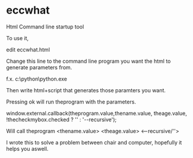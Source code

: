 # eccwhat
Html Command line startup tool 

To use it, 

edit eccwhat.html 

<input type="hidden" id="theprogram" value="notepad.exe"/>

Change this line to the command line program you want the html to generate parameters from.

f.x. c:\python\python.exe 

Then write html+script that generates those paramters you want.

Pressing ok will run theprogram with the parameters.

window.external.callback(theprogram.value,thename.value, theage.value, !thecheckmybox.checked ? '' : '--recursive');

Will call theprogram <thename.value> <theage.value> <--recursive/''>

I wrote this to solve a problem between chair and computer, hopefully it helps you aswell.

